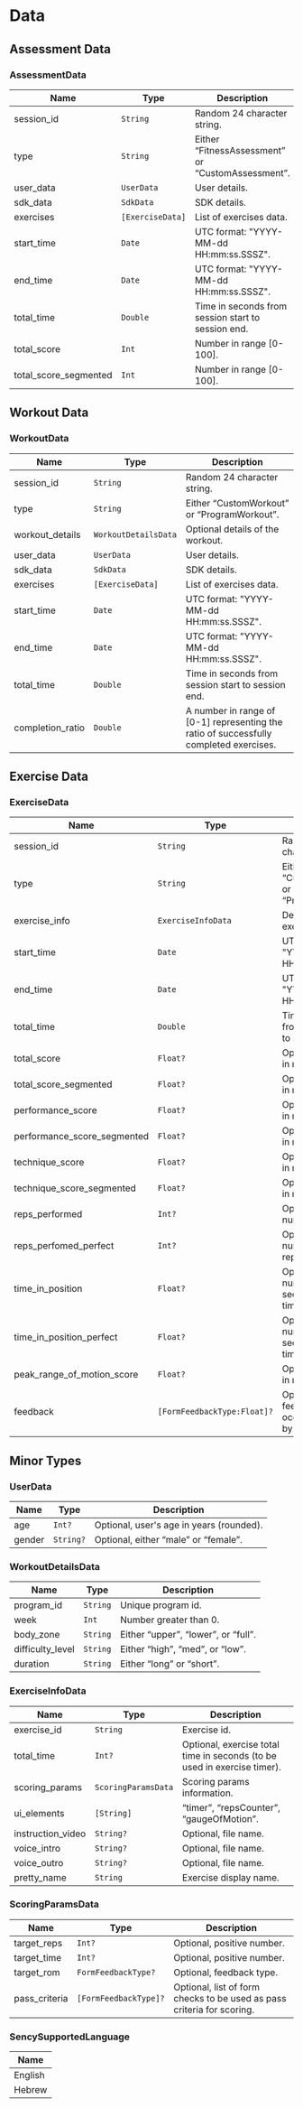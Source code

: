 # Data

## Assessment Data

### AssessmentData
| Name                | Type              | Description                                                                                                  |
|---------------------|-------------------|--------------------------------------------------------------------------------------------------------------|
| session_id          | `String`          | Random 24 character string.                                                                                  |
| type                | `String`          | Either “FitnessAssessment” or “CustomAssessment”.                                                            |
| user_data           | `UserData`        | User details.                                                                                                |
| sdk_data            | `SdkData`         | SDK details.                                                                                                 |
| exercises           | `[ExerciseData]`  | List of exercises data.                                                                                      |
| start_time          | `Date`            | UTC format: "YYYY-MM-dd HH:mm:ss.SSSZ".                                                                      |
| end_time            | `Date`            | UTC format: "YYYY-MM-dd HH:mm:ss.SSSZ".                                                                      |
| total_time          | `Double`          | Time in seconds from session start to session end.                                                           |
| total_score         | `Int`             | Number in range [0-100].                                                                                     |
| total_score_segmented| `Int`             | Number in range [0-100].                                                                                     |

## Workout Data

### WorkoutData
| Name                | Type              | Description                                                                                                  |
|---------------------|-------------------|--------------------------------------------------------------------------------------------------------------|
| session_id          | `String`          | Random 24 character string.                                                                                  |
| type                | `String`          | Either “CustomWorkout” or “ProgramWorkout”.                                                                  |
| workout_details     | `WorkoutDetailsData` | Optional details of the workout.                                                                             |
| user_data           | `UserData`        | User details.                                                                                                |
| sdk_data            | `SdkData`         | SDK details.                                                                                                 |
| exercises           | `[ExerciseData]`  | List of exercises data.                                                                                      |
| start_time          | `Date`            | UTC format: "YYYY-MM-dd HH:mm:ss.SSSZ".                                                                      |
| end_time            | `Date`            | UTC format: "YYYY-MM-dd HH:mm:ss.SSSZ".                                                                      |
| total_time          | `Double`          | Time in seconds from session start to session end.                                                           |
| completion_ratio    | `Double`          | A number in range of [0-1] representing the ratio of successfully completed exercises.                       |

## Exercise Data

### ExerciseData
| Name                | Type              | Description                                                                                                  |
|---------------------|-------------------|--------------------------------------------------------------------------------------------------------------|
| session_id          | `String`          | Random 24 character string.                                                                                  |
| type                | `String`          | Either “CustomWorkout” or “ProgramWorkout”.                                                                  |
| exercise_info       | `ExerciseInfoData`| Details about the exercise.                                                                                  |
| start_time          | `Date`            | UTC format: "YYYY-MM-dd HH:mm:ss.SSSZ".                                                                      |
| end_time            | `Date`            | UTC format: "YYYY-MM-dd HH:mm:ss.SSSZ".                                                                      |
| total_time          | `Double`          | Time in seconds from session start to session end.                                                           |
| total_score         | `Float?`          | Optional, number in range [0-100].                                                                           |
| total_score_segmented| `Float?`          | Optional, number in range [0-100].                                                                           |
| performance_score   | `Float?`          | Optional, number in range [0-100].                                                                           |
| performance_score_segmented| `Float?`    | Optional, number in range [0-100].                                                                           |
| technique_score     | `Float?`          | Optional, number in range [0-100].                                                                           |
| technique_score_segmented | `Float?`    | Optional, number in range [0-100].                                                                           |
| reps_performed      | `Int?`            | Optional, positive number.                                                                                   |
| reps_perfomed_perfect | `Int?`          | Optional, positive number (<= reps_performed).                                                               |
| time_in_position    | `Float?`          | Optional, positive number in seconds. Total time in position.                                                |
| time_in_position_perfect | `Float?`     | Optional, positive number in seconds. Total time in position.                                                |
| peak_range_of_motion_score | `Float?`   | Optional, number in range [0-100].                                                                           |
| feedback            | `[FormFeedbackType:Float]?` | Optional, pairs feedback occurrence ratio by feedback type.                                                  |


## Minor Types

### UserData
| Name                | Type              | Description                                                                                                  |
|---------------------|-------------------|--------------------------------------------------------------------------------------------------------------|
| age                 | `Int?`            | Optional, user's age in years (rounded).                                                                     |
| gender              | `String?`         | Optional, either “male” or “female”.                                                                         |

### WorkoutDetailsData
| Name                | Type              | Description                                                                                                  |
|---------------------|-------------------|--------------------------------------------------------------------------------------------------------------|
| program_id          | `String`          | Unique program id.                                                                                           |
| week                | `Int`             | Number greater than 0.                                                                                       |
| body_zone           | `String`          | Either “upper”, “lower”, or “full”.                                                                          |
| difficulty_level    | `String`          | Either “high”, “med”, or “low”.                                                                              |
| duration            | `String`          | Either “long” or “short”.                                                                                    |

### ExerciseInfoData
| Name                | Type              | Description                                                                                                  |
|---------------------|-------------------|--------------------------------------------------------------------------------------------------------------|
| exercise_id         | `String`          | Exercise id.                                                                                                 |
| total_time          | `Int?`            | Optional, exercise total time in seconds (to be used in exercise timer).                                      |
| scoring_params      | `ScoringParamsData` | Scoring params information.                                                                                  |
| ui_elements         | `[String]`        | “timer”, “repsCounter”, “gaugeOfMotion”.                                                                     |
| instruction_video   | `String?`         | Optional, file name.                                                                                         |
| voice_intro         | `String?`         | Optional, file name.                                                                                         |
| voice_outro         | `String?`         | Optional, file name.                                                                                         |
| pretty_name         | `String`          | Exercise display name.                                                                                       |


### ScoringParamsData
| Name                | Type              | Description                                                                                                  |
|---------------------|-------------------|--------------------------------------------------------------------------------------------------------------|
| target_reps         | `Int?`            | Optional, positive number.                                                                                   |
| target_time         | `Int?`            | Optional, positive number.                                                                                   |
| target_rom          | `FormFeedbackType?` | Optional, feedback type.                                                                                     |
| pass_criteria       | `[FormFeedbackType]?` | Optional, list of form checks to be used as pass criteria for scoring.                                        |

### SencySupportedLanguage
| Name       |
|------------|
| English    |
| Hebrew     |
